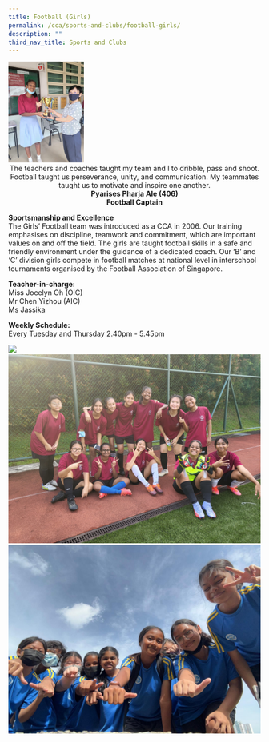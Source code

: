 ```yaml
---
title: Football (Girls)
permalink: /cca/sports-and-clubs/football-girls/
description: ""
third_nav_title: Sports and Clubs
---
```

<img style="width:30%" src="/images/CCA/Sports%20and%20Clubs/Football/2023_football_captain1%20.jpg">

<center>
The teachers and coaches taught my team and I to dribble, pass and shoot. Football taught us perseverance, unity, and communication. My teammates taught us to motivate and inspire one another.
<br>
<strong> Pyarises Pharja Ale (406) <br>
Football Captain </strong></center>
	
**Sportsmanship and Excellence** <br>
The Girls’ Football team was introduced as a CCA in 2006. Our training emphasises on discipline, teamwork and commitment, which are important values on and off the field. The girls are taught football skills in a safe and friendly environment under the guidance of a dedicated coach. Our ‘B’ and ‘C’ division girls compete in football matches at national level in interschool tournaments organised by the Football Association of Singapore.  

**Teacher-in-charge:** <br>
Miss Jocelyn Oh (OIC) <br>
Mr Chen Yizhou (AIC) <br>
Ms Jassika  
  
**Weekly Schedule:** <br>
Every Tuesday and Thursday 2.40pm - 5.45pm

![](/images/CCA/Sports%20and%20Clubs/Football/2023_football_b%20div%20nsg_2.jpg) <br>
![](/images/CCA/Sports%20and%20Clubs/Football/2023_football_competition3.jpg) <br>
![](/images/CCA/Sports%20and%20Clubs/Football/2023_football_bonding4.jpeg)